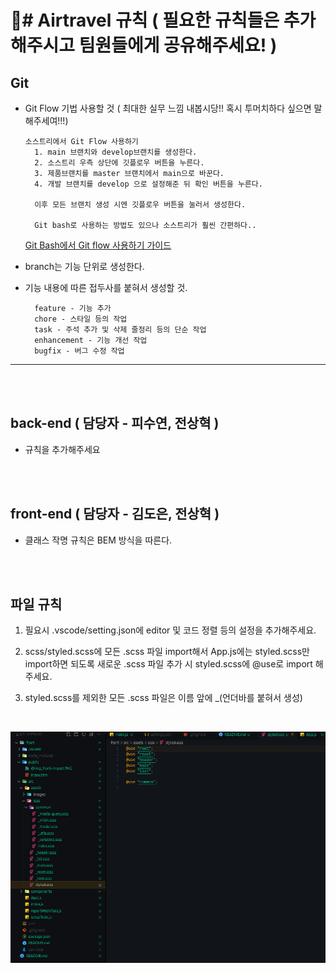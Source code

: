 # 📌# Airtravel 규칙 ( 필요한 규칙들은 추가 해주시고 팀원들에게 공유해주세요! )

## Git

- Git Flow 기법 사용할 것
  ( 최대한 실무 느낌 내봅시당!! 혹시 투머치하다 싶으면 말해주세여!!!)

  ```
  소스트리에서 Git Flow 사용하기
    1. main 브랜치와 develop브랜치를 생성한다.
    2. 소스트리 우측 상단에 깃플로우 버튼을 누른다.
    3. 제품브랜치를 master 브랜치에서 main으로 바꾼다.
    4. 개발 브랜치를 develop 으로 설정해준 뒤 확인 버튼을 누른다.

    이후 모든 브랜치 생성 시엔 깃플로우 버튼을 눌러서 생성한다.

    Git bash로 사용하는 방법도 있으나 소스트리가 훨씬 간편하다..
  ```

  [Git Bash에서 Git flow 사용하기 가이드](https://hbase.tistory.com/60)

* branch는 기능 단위로 생성한다.

* 기능 내용에 따른 접두사를 붙혀서 생성할 것.

  ```
    feature - 기능 추가
    chore - 스타일 등의 작업
    task - 주석 추가 및 삭제 줄정리 등의 단순 작업
    enhancement - 기능 개선 작업
    bugfix - 버그 수정 작업
  ```

---

<br />
<br />

## back-end ( 담당자 - 피수연, 전상혁 )

- 규칙을 추가해주세요

<br />
<br />

## front-end ( 담당자 - 김도은, 전상혁 )

- 클래스 작명 규칙은 BEM 방식을 따른다.

 <br />
 <br />

## 파일 규칙

1. 필요시 .vscode/setting.json에 editor 및 코드 정렬 등의 설정을 추가해주세요.

1. scss/styled.scss에 모든 .scss 파일 import해서 App.js에는 styled.scss만
   import하면 되도록 새로운 .scss 파일 추가 시 styled.scss에 @use로 import 해주세요.
1. styled.scss를 제외한 모든 .scss 파일은 이름 앞에 \_(언더바를 붙혀서 생성)

<br />

![디렉터리구조](./front/public/@img_front-style-file.png)
